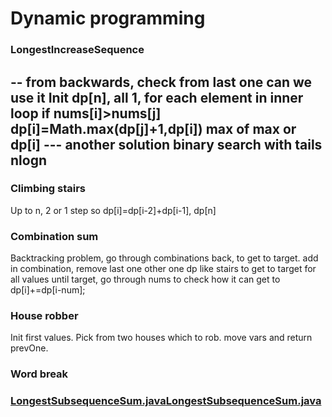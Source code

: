 # Dynamic programming
### LongestIncreaseSequence
-- from backwards, check from last one can we use it 
Init dp[n], all 1, for each element in inner loop if nums[i]>nums[j] 
dp[i]=Math.max(dp[j]+1,dp[i])
max of max or dp[i]
--- another solution
binary search with tails nlogn
-- 
### Climbing stairs
Up to n, 2 or 1 step so dp[i]=dp[i-2]+dp[i-1], dp[n]
### Combination sum
Backtracking problem,
go through combinations back, to get to target. add in combination, remove last one
other one dp like stairs to get to target
for all values until target, go through nums to check how it can get to 
dp[i]+=dp[i-num];
### House robber 
Init first values. Pick from two houses which to rob. move vars and return prevOne.
### Word break

### [LongestSubsequenceSum.java](LongestSubsequenceSum.java)[LongestSubsequenceSum.java](LongestSubsequenceSum.java)
